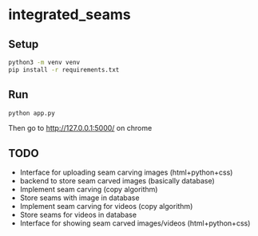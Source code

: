 # integrated_seams

## Setup
```bash
python3 -m venv venv
pip install -r requirements.txt
```

## Run
```bash
python app.py
```
Then go to http://127.0.0.1:5000/ on chrome

## TODO
- Interface for uploading seam carving images (html+python+css)
- backend to store seam carved images (basically database)
- Implement seam carving (copy algorithm)
- Store seams with image in database
- Implement seam carving for videos (copy algorithm)
- Store seams for videos in database
- Interface for showing seam carved images/videos (html+python+css)
